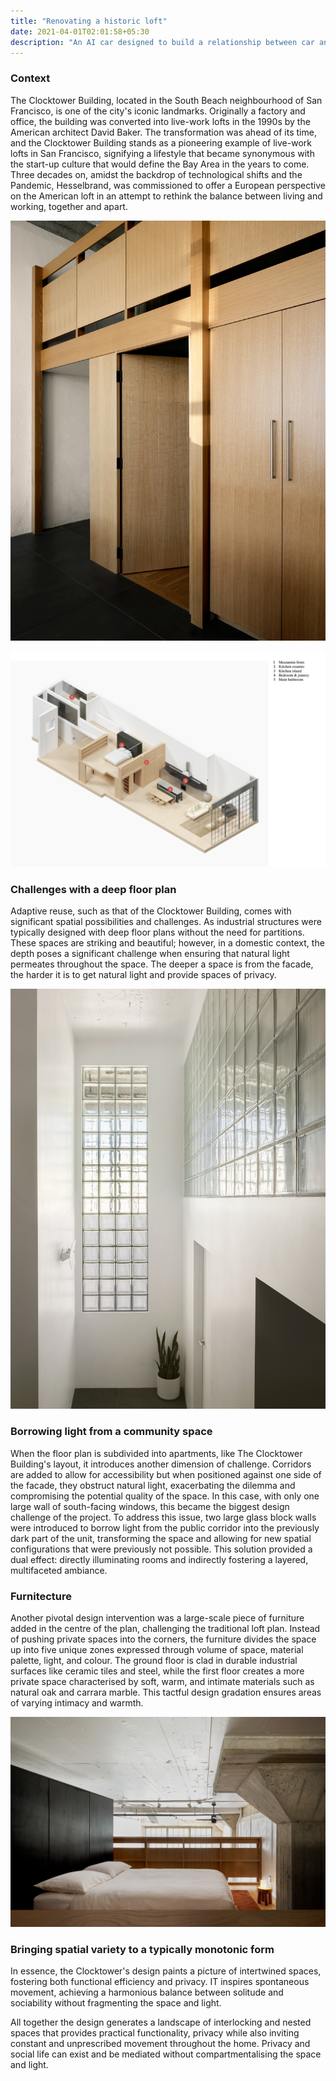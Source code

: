 ```yaml
---
title: "Renovating a historic loft"
date: 2021-04-01T02:01:58+05:30
description: "An AI car designed to build a relationship between car and driver"
---
```


### Context
The Clocktower Building, located in the South Beach neighbourhood of San Francisco, is one of the city's iconic landmarks. Originally a factory and office, the building was converted into live-work lofts in the 1990s by the American architect David Baker. The transformation was ahead of its time, and the Clocktower Building stands as a pioneering example of live-work lofts in San Francisco, signifying a lifestyle that became synonymous with the start-up culture that would define the Bay Area in the years to come. Three decades on, amidst the backdrop of technological shifts and the Pandemic, Hesselbrand, was commissioned to offer a European perspective on the American loft in an attempt to rethink the balance between living and working, together and apart.

![Alt text for the image](CLKmillwork.jpg)

![Alt text for the image](Perspective.jpg)

### Challenges with a deep floor plan
Adaptive reuse, such as that of the Clocktower Building, comes with significant spatial possibilities and challenges. As industrial structures were typically designed with deep floor plans without the need for partitions. These spaces are striking and beautiful; however, in a domestic context, the depth poses a significant challenge when ensuring that natural light permeates throughout the space. The deeper a space is from the facade, the harder it is to get natural light and provide spaces of privacy.

![Alt text for the image](CLK-glassblock.jpg)

### Borrowing light from a community space
When the floor plan is subdivided into apartments, like The Clocktower Building's layout, it introduces another dimension of challenge. Corridors are added to allow for accessibility but when positioned against one side of the facade, they obstruct natural light, exacerbating the dilemma and compromising the potential quality of the space. In this case, with only one large wall of south-facing windows, this became the biggest design challenge of the project. To address this issue, two large glass block walls were introduced to borrow light from the public corridor into the previously dark part of the unit, transforming the space and allowing for new spatial configurations that were previously not possible. This solution provided a dual effect: directly illuminating rooms and indirectly fostering a layered, multifaceted ambiance.

### Furnitecture
Another pivotal design intervention was a large-scale piece of furniture added in the centre of the plan, challenging the traditional loft plan. Instead of pushing private spaces into the corners, the furniture divides the space up into five unique zones expressed through volume of space, material palette, light, and colour. The ground floor is clad in durable industrial surfaces like ceramic tiles and steel, while the first floor creates a more private space characterised by soft, warm, and intimate materials such as natural oak and carrara marble. This tactful design gradation ensures areas of varying intimacy and warmth.

![Alt text for the image](CLK-Bed.jpg)

### Bringing spatial variety to a typically monotonic form
In essence, the Clocktower's design paints a picture of intertwined spaces, fostering both functional efficiency and privacy. IT inspires spontaneous movement, achieving a harmonious balance between solitude and sociability without fragmenting the space and light.

All together the design generates a landscape of interlocking and nested spaces that provides practical functionality, privacy while also inviting constant and unprescribed movement throughout the home. Privacy and social life can exist and be mediated without compartmentalising the space and light. 


